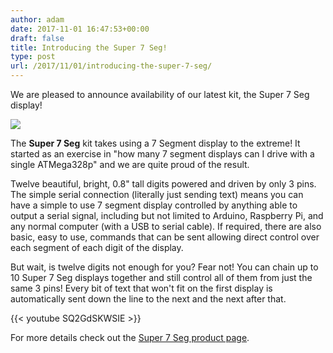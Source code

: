 ```yaml
---
author: adam
date: 2017-11-01 16:47:53+00:00
draft: false
title: Introducing the Super 7 Seg!
type: post
url: /2017/11/01/introducing-the-super-7-seg/
---
```


We are pleased to announce availability of our latest kit, the Super 7 Seg display!

![](https://github.com/ManiacalLabs/Super7Seg/raw/master/doc/img/Super7Test.gif)


The **Super 7 Seg** kit takes using a 7 Segment display to the extreme! It started as an exercise in "how many 7 segment displays can I drive with a single ATMega328p" and we are quite proud of the result.

Twelve beautiful, bright, 0.8" tall digits powered and driven by only 3 pins. The simple serial connection (literally just sending text) means you can have a simple to use 7 segment display controlled by anything able to output a serial signal, including but not limited to Arduino, Raspberry Pi, and any normal computer (with a USB to serial cable). If required, there are also basic, easy to use, commands that can be sent allowing direct control over each segment of each digit of the display.

But wait, is twelve digits not enough for you? Fear not! You can chain up to 10 Super 7 Seg displays together and still control all of them from just the same 3 pins! Every bit of text that won't fit on the first display is automatically sent down the line to the next and the next after that.

{{< youtube SQ2GdSKWSIE >}}

For more details check out the [Super 7 Seg product page](/Super7).
